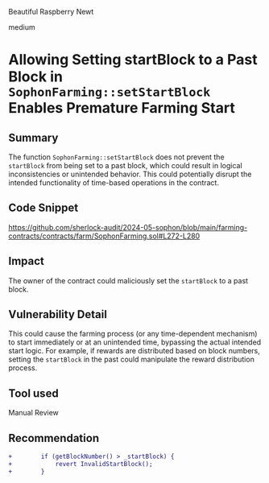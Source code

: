 Beautiful Raspberry Newt

medium

# Allowing Setting startBlock to a Past Block in `SophonFarming::setStartBlock` Enables Premature Farming Start

## Summary
The function `SophonFarming::setStartBlock` does not prevent the `startBlock` from being set to a past block, which could result in logical inconsistencies or unintended behavior. This could potentially disrupt the intended functionality of time-based operations in the contract.

## Code Snippet

https://github.com/sherlock-audit/2024-05-sophon/blob/main/farming-contracts/contracts/farm/SophonFarming.sol#L272-L280


## Impact

The owner of the contract could maliciously set the `startBlock` to a past block.

## Vulnerability Detail

This could cause the farming process (or any time-dependent mechanism) to start immediately or at an unintended time, bypassing the actual intended start logic. For example, if rewards are distributed based on block numbers, setting the `startBlock` in the past could manipulate the reward distribution process.

## Tool used

Manual Review

## Recommendation

```diff
+        if (getBlockNumber() > _startBlock) {
+            revert InvalidStartBlock();
+        }

```